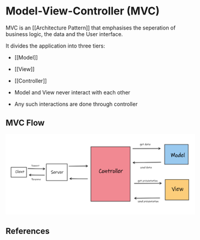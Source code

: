 # Model-View-Controller (MVC)

MVC is an [[Architecture Pattern]] that emphasises the seperation of business logic, the data and the User interface.

It divides the application into three tiers:

- [[Model]]
- [[View]]
- [[Controller]]

- Model and View never interact with each other
- Any such interactions are done through controller

## MVC Flow

![MVC Simplified Flow](attachments/2022-04-06-20-55-31.png)

## References
